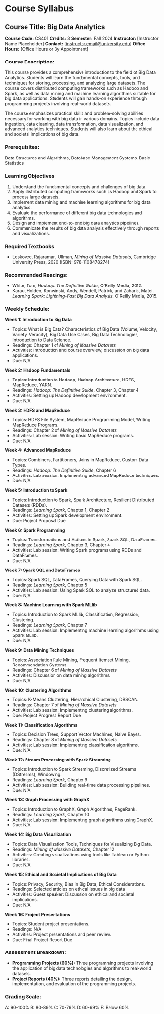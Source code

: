 # Course Syllabus
## Course Title: Big Data Analytics
**Course Code:** CS401
**Credits:** 3
**Semester:** Fall 2024
**Instructor:** [Instructor Name Placeholder]
**Contact:** [instructor.email@university.edu]
**Office Hours:** [Office Hours or By Appointment]

### Course Description:
This course provides a comprehensive introduction to the field of Big Data Analytics. Students will learn the fundamental concepts, tools, and techniques for storing, processing, and analyzing large datasets. The course covers distributed computing frameworks such as Hadoop and Spark, as well as data mining and machine learning algorithms suitable for big data applications. Students will gain hands-on experience through programming projects involving real-world datasets.

The course emphasizes practical skills and problem-solving abilities necessary for working with big data in various domains. Topics include data ingestion, data cleaning, data transformation, data visualization, and advanced analytics techniques. Students will also learn about the ethical and societal implications of big data.

### Prerequisites:
Data Structures and Algorithms, Database Management Systems, Basic Statistics

### Learning Objectives:
1.  Understand the fundamental concepts and challenges of big data.
2.  Apply distributed computing frameworks such as Hadoop and Spark to process large datasets.
3.  Implement data mining and machine learning algorithms for big data analytics.
4.  Evaluate the performance of different big data technologies and algorithms.
5.  Design and implement end-to-end big data analytics pipelines.
6.  Communicate the results of big data analysis effectively through reports and visualizations.

### Required Textbooks:
-   Leskovec, Rajaraman, Ullman, *Mining of Massive Datasets*, Cambridge University Press, 2020 (ISBN: 978-1108478274)

### Recommended Readings:
-   White, Tom, *Hadoop: The Definitive Guide*, O'Reilly Media, 2012.
-   Karau, Holden, Konwinski, Andy, Wendell, Patrick, and Zaharia, Matei. *Learning Spark: Lightning-Fast Big Data Analysis.* O'Reilly Media, 2015.

### Weekly Schedule:
**Week 1: Introduction to Big Data**
-   Topics: What is Big Data? Characteristics of Big Data (Volume, Velocity, Variety, Veracity), Big Data Use Cases, Big Data Technologies, Introduction to Data Science.
-   Readings: Chapter 1 of *Mining of Massive Datasets*
-   Activities: Introduction and course overview, discussion on big data applications.
-   Due: N/A

**Week 2: Hadoop Fundamentals**
-   Topics: Introduction to Hadoop, Hadoop Architecture, HDFS, MapReduce, YARN.
-   Readings: *Hadoop: The Definitive Guide*, Chapter 3, Chapter 4
-   Activities: Setting up Hadoop development environment.
-   Due: N/A

**Week 3: HDFS and MapReduce**
-   Topics: HDFS File System, MapReduce Programming Model, Writing MapReduce Programs.
-   Readings: Chapter 2 of *Mining of Massive Datasets*
-   Activities: Lab session: Writing basic MapReduce programs.
-   Due: N/A

**Week 4: Advanced MapReduce**
-   Topics: Combiners, Partitioners, Joins in MapReduce, Custom Data Types.
-   Readings: *Hadoop: The Definitive Guide*, Chapter 6
-   Activities: Lab session: Implementing advanced MapReduce techniques.
-   Due: N/A

**Week 5: Introduction to Spark**
-   Topics: Introduction to Spark, Spark Architecture, Resilient Distributed Datasets (RDDs).
-   Readings: *Learning Spark*, Chapter 1, Chapter 2
-   Activities: Setting up Spark development environment.
-   Due: Project Proposal Due

**Week 6: Spark Programming**
-   Topics: Transformations and Actions in Spark, Spark SQL, DataFrames.
-   Readings: *Learning Spark*, Chapter 3, Chapter 4
-   Activities: Lab session: Writing Spark programs using RDDs and DataFrames.
-   Due: N/A

**Week 7: Spark SQL and DataFrames**
-   Topics: Spark SQL, DataFrames, Querying Data with Spark SQL.
-   Readings: *Learning Spark*, Chapter 5
-   Activities: Lab session: Using Spark SQL to analyze structured data.
-   Due: N/A

**Week 8: Machine Learning with Spark MLlib**
-   Topics: Introduction to Spark MLlib, Classification, Regression, Clustering.
-   Readings: *Learning Spark*, Chapter 7
-   Activities: Lab session: Implementing machine learning algorithms using Spark MLlib.
-   Due: N/A

**Week 9: Data Mining Techniques**
-   Topics: Association Rule Mining, Frequent Itemset Mining, Recommendation Systems.
-   Readings: Chapter 6 of *Mining of Massive Datasets*
-   Activities: Discussion on data mining algorithms.
-   Due: N/A

**Week 10: Clustering Algorithms**
-   Topics: K-Means Clustering, Hierarchical Clustering, DBSCAN.
-   Readings: Chapter 7 of *Mining of Massive Datasets*
-   Activities: Lab session: Implementing clustering algorithms.
-   Due: Project Progress Report Due

**Week 11: Classification Algorithms**
-   Topics: Decision Trees, Support Vector Machines, Naive Bayes.
-   Readings: Chapter 8 of *Mining of Massive Datasets*
-   Activities: Lab session: Implementing classification algorithms.
-   Due: N/A

**Week 12: Stream Processing with Spark Streaming**
-   Topics: Introduction to Spark Streaming, Discretized Streams (DStreams), Windowing.
-   Readings: *Learning Spark*, Chapter 9
-   Activities: Lab session: Building real-time data processing pipelines.
-   Due: N/A

**Week 13: Graph Processing with GraphX**
-   Topics: Introduction to GraphX, Graph Algorithms, PageRank.
-   Readings: *Learning Spark*, Chapter 10
-   Activities: Lab session: Implementing graph algorithms using GraphX.
-   Due: N/A

**Week 14: Big Data Visualization**
-   Topics: Data Visualization Tools, Techniques for Visualizing Big Data.
-   Readings: *Mining of Massive Datasets*, Chapter 12
-   Activities: Creating visualizations using tools like Tableau or Python libraries.
-   Due: N/A

**Week 15: Ethical and Societal Implications of Big Data**
-   Topics: Privacy, Security, Bias in Big Data, Ethical Considerations.
-   Readings: Selected articles on ethical issues in big data
-   Activities: Guest speaker: Discussion on ethical and societal implications.
-   Due: N/A

**Week 16: Project Presentations**
-   Topics: Student project presentations.
-   Readings: N/A
-   Activities: Project presentations and peer review.
-   Due: Final Project Report Due

### Assessment Breakdown:
*   **Programming Projects (60%):** Three programming projects involving the application of big data technologies and algorithms to real-world datasets.
*   **Project Reports (40%):** Three reports detailing the design, implementation, and evaluation of the programming projects.

### Grading Scale:
A: 90-100%
B: 80-89%
C: 70-79%
D: 60-69%
F: Below 60%